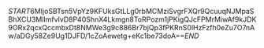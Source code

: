 $START$6MIjoSBTsn5VpYz9KFUksGtLLg0rbMCMziSvgrFXQr9QcuuqNJMpaSBhXCU3MlImfvlvD8P40ShnX4Lkmgn8ToRPozm1jPKigQJcFPMrMiwAf9kJDK9ORx2qcxQccmbxDt8NMWe3g9c886Br7bjQp3fPKRnS0lHzFzfh0eZu7O7nAw/aDGy58Ze9Ug1DJFD/1cZoAewetg+eKc1be73doA==$END$
